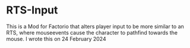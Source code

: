 # RTS-Input

This is a Mod for Factorio that alters player input to be more similar to an RTS, where mouseevents cause the character to pathfind towards the mouse. 
I wrote this on 24 February 2024
